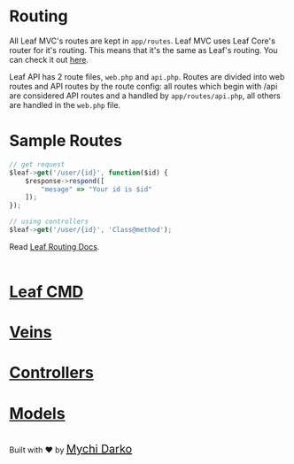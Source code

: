 # Routing
All Leaf MVC's routes are kept in `app/routes`. Leaf MVC uses Leaf Core's router for it's routing. This means that it's the same as Leaf's routing. You can check it out [here](https://leaf-docs.netlify.com/v1.4.2/routing/simple-routing.html). 


Leaf API has 2 route files, `web.php` and `api.php`. Routes are divided into web routes and API routes by the route config: all routes which begin with /api are considered API routes and a handled by `app/routes/api.php`, all others are handled in the `web.php` file.


# Sample Routes
```javascript
// get request
$leaf->get('/user/{id}', function($id) {
	$response->respond([
		"mesage" => "Your id is $id"
	]);
});

// using controllers
$leaf->get('/user/{id}', 'Class@method');
```

Read [Leaf Routing Docs](https://leaf-docs.netlify.com/v1.4.2/routing/simple-routing.html).
<br>
<br>

# <a href="#/cmd/">Leaf CMD</a>
# <a href="#/veins/">Veins</a>
# <a href="#/controllers/">Controllers</a>
# <a href="#/models/">Models</a>

<br>
Built with ❤ by <a href="https://mychi.netlify.com" style="font-size: 20px; color: #111;" target="_blank">Mychi Darko</a>